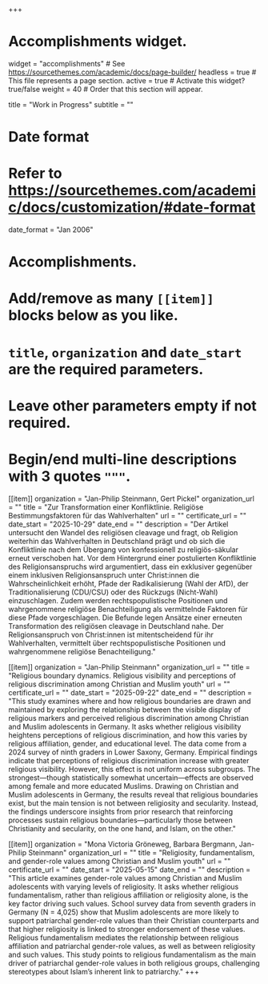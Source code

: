 +++
# Accomplishments widget.
widget = "accomplishments"  # See https://sourcethemes.com/academic/docs/page-builder/
headless = true  # This file represents a page section.
active = true  # Activate this widget? true/false
weight = 40  # Order that this section will appear.

title = "Work in Progress"
subtitle = ""

# Date format
#   Refer to https://sourcethemes.com/academic/docs/customization/#date-format
date_format = "Jan 2006"

# Accomplishments.
#   Add/remove as many `[[item]]` blocks below as you like.
#   `title`, `organization` and `date_start` are the required parameters.
#   Leave other parameters empty if not required.
#   Begin/end multi-line descriptions with 3 quotes `"""`.

[[item]]
  organization = "Jan-Philip Steinmann, Gert Pickel"
  organization_url = ""
  title = "Zur Transformation einer Konfliktlinie. Religiöse Bestimmungsfaktoren für das Wahlverhalten"
  url = ""
  certificate_url = ""
  date_start = "2025-10-29"
  date_end = ""
  description = "Der Artikel untersucht den Wandel des religiösen cleavage und fragt, ob Religion weiterhin das Wahlverhalten in Deutschland prägt und ob sich die Konfliktlinie nach dem Übergang von konfessionell zu religiös-säkular erneut verschoben hat. Vor dem Hintergrund einer postulierten Konfliktlinie des Religionsanspruchs wird argumentiert, dass ein exklusiver gegenüber einem inklusiven Religionsanspruch unter Christ:innen die Wahrscheinlichkeit erhöht, Pfade der Radikalisierung (Wahl der AfD), der Traditionalisierung (CDU/CSU) oder des Rückzugs (Nicht-Wahl) einzuschlagen. Zudem werden rechtspopulistische Positionen und wahrgenommene religiöse Benachteiligung als vermittelnde Faktoren für diese Pfade vorgeschlagen. Die Befunde legen Ansätze einer erneuten Transformation des religiösen cleavage in Deutschland nahe. Der Religionsanspruch von Christ:innen ist mitentscheidend für ihr Wahlverhalten, vermittelt über rechtspopulistische Positionen und wahrgenommene religiöse Benachteiligung."

[[item]]
  organization = "Jan-Philip Steinmann"
  organization_url = ""
  title = "Religious boundary dynamics. Religious visibility and perceptions of religious discrimination among Christian and Muslim youth"
  url = ""
  certificate_url = ""
  date_start = "2025-09-22"
  date_end = ""
  description = "This study examines where and how religious boundaries are drawn and maintained by exploring the relationship between the visible display of religious markers and perceived religious discrimination among Christian and Muslim adolescents in Germany. It asks whether religious visibility heightens perceptions of religious discrimination, and how this varies by religious affiliation, gender, and educational level. The data come from a 2024 survey of ninth graders in Lower Saxony, Germany. Empirical findings indicate that perceptions of religious discrimination increase with greater religious visibility. However, this effect is not uniform across subgroups. The strongest—though statistically somewhat uncertain—effects are observed among female and more educated Muslims. Drawing on Christian and Muslim adolescents in Germany, the results reveal that religious boundaries exist, but the main tension is not between religiosity and secularity. Instead, the findings underscore insights from prior research that reinforcing processes sustain religious boundaries—particularly those between Christianity and secularity, on the one hand, and Islam, on the other."

[[item]]
  organization = "Mona Victoria Gröneweg, Barbara Bergmann, Jan-Philip Steinmann"
  organization_url = ""
  title = "Religiosity, fundamentalism, and gender-role values among Christian and Muslim youth"
  url = ""
  certificate_url = ""
  date_start = "2025-05-15"
  date_end = ""
  description = "This article examines gender-role values among Christian and Muslim adolescents with varying levels of religiosity. It asks whether religious fundamentalism, rather than religious affiliation or religiosity alone, is the key factor driving such values. School survey data from seventh graders in Germany (N = 4,025) show that Muslim adolescents are more likely to support patriarchal gender-role values than their Christian counterparts and that higher religiosity is linked to stronger endorsement of these values. Religious fundamentalism mediates the relationship between religious affiliation and patriarchal gender-role values, as well as between religiosity and such values. This study points to religious fundamentalism as the main driver of patriarchal gender-role values in both religious groups, challenging stereotypes about Islam’s inherent link to patriarchy."
+++
